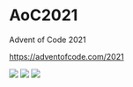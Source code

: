 # AoC2021
Advent of Code 2021

https://adventofcode.com/2021

![](https://img.shields.io/badge/day%20📅-27-blue) ![](https://img.shields.io/badge/stars%20⭐-14-yellow) ![](https://img.shields.io/badge/days%20completed-7-red)
